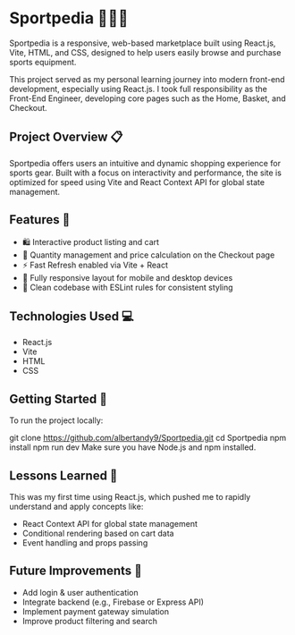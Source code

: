 # Sportpedia 🏀🏸🎾

Sportpedia is a responsive, web-based marketplace built using React.js, Vite, HTML, and CSS, designed to help users easily browse and purchase sports equipment.

This project served as my personal learning journey into modern front-end development, especially using React.js. I took full responsibility as the Front-End Engineer, developing core pages such as the Home, Basket, and Checkout.

## Project Overview 📋

Sportpedia offers users an intuitive and dynamic shopping experience for sports gear. Built with a focus on interactivity and performance, the site is optimized for speed using Vite and React Context API for global state management.

## Features 🎯
- 🛍️ Interactive product listing and cart
- 🧮 Quantity management and price calculation on the Checkout page
- ⚡ Fast Refresh enabled via Vite + React
- 📱 Fully responsive layout for mobile and desktop devices
- 🧠 Clean codebase with ESLint rules for consistent styling

## Technologies Used 💻
- React.js
- Vite
- HTML
- CSS

## Getting Started 🚀
To run the project locally:

git clone https://github.com/albertandy9/Sportpedia.git
cd Sportpedia
npm install
npm run dev
Make sure you have Node.js and npm installed.

## Lessons Learned 🧠
This was my first time using React.js, which pushed me to rapidly understand and apply concepts like:

- React Context API for global state management
- Conditional rendering based on cart data
- Event handling and props passing

## Future Improvements 🔧
- Add login & user authentication
- Integrate backend (e.g., Firebase or Express API)
- Implement payment gateway simulation
- Improve product filtering and search
